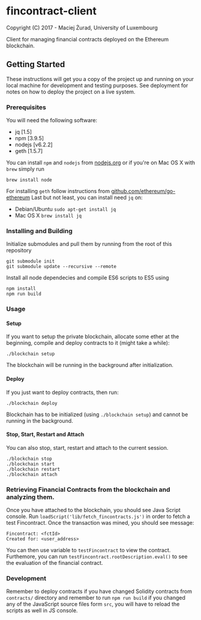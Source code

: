 # fincontract-client
Copyright (C) 2017 - Maciej Żurad, University of Luxembourg

Client for managing financial contracts deployed on the Ethereum blockchain.

## Getting Started

These instructions will get you a copy of the project up and running on your local machine for development and testing purposes. See deployment for notes on how to deploy the project on a live system.

### Prerequisites

You will need the following software:

- jq  [1.5]
- npm [3.9.5]
- nodejs [v6.2.2]
- geth [1.5.7]

You can install `npm` and `nodejs` from  [nodejs.org](https://nodejs.org/en/download/) or if you're on Mac OS X with `brew` simply run

```
brew install node
```

For installing `geth` follow instructions from [github.com/ethereum/go-ethereum](https://github.com/ethereum/go-ethereum/wiki/Building-Ethereum)
Last but not least, you can install need `jq` on:

- Debian/Ubuntu `sudo apt-get install jq`
- Mac OS X `brew install jq`

### Installing and Building

Initialize submodules and pull them by running from the root of this repository

```
git submodule init
git submodule update --recursive --remote
```

Install all node dependecies and compile ES6 scripts to ES5 using
```
npm install
npm run build
```

### Usage

#### Setup
 If you want to setup the private blockchain, allocate some ether at the beginning, compile and deploy contracts to it (might take a while):
```
./blockchain setup
```
The blockchain will be running in the background after initialization.
#### Deploy
 If you just want to deploy contracts, then run:
```
./blockchain deploy
```
Blockchain has to be initialized (using `./blockchain setup`) and cannot be running in the background.

#### Stop, Start, Restart and Attach
You can also stop, start, restart and attach to the current session.
```
./blockchain stop
./blockchain start
./blockchain restart
./blockchain attach
```

### Retrieving Financial Contracts from the blockchain and analyzing them.
Once you have attached to the blockchain, you should see Java Script console. Run `loadScript('lib/fetch_fincontracts.js')` in order to fetch a test Fincontract. Once the transaction was mined, you should see message:
```
Fincontract: <fctId>
Created for: <user_address>
```
You can then use variable to `testFincontract` to view the contract. Furthemore, you can run `testFincontract.rootDescription.eval()` to see the evaluation of the financial contract.

### Development

Remember to deploy contracts if you have changed Solidity contracts from `contracts/` directory and remember to run `npm run build` if you changed any of the JavaScript source files form `src`, you will have to reload the scripts as well in JS console.



